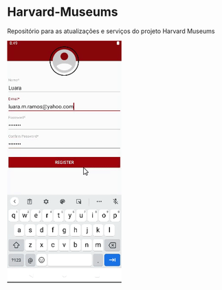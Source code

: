 # Harvard-Museums
Repositório para as atualizações e serviços do projeto Harvard Museums

<img width= "266px" height="562px" src = "https://github.com/mobile02-2019/Harvard-Museums/blob/master/app/src/main/res/gif/gif_harvard_museums.gif">
